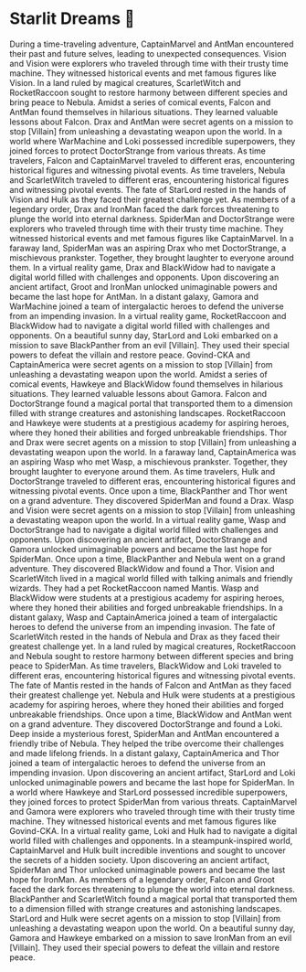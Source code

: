 # Starlit Dreams :basketball: 

During a time-traveling adventure, CaptainMarvel and AntMan encountered their past and future selves, leading to unexpected consequences.
Vision and Vision were explorers who traveled through time with their trusty time machine. They witnessed historical events and met famous figures like Vision.
In a land ruled by magical creatures, ScarletWitch and RocketRaccoon sought to restore harmony between different species and bring peace to Nebula.
Amidst a series of comical events, Falcon and AntMan found themselves in hilarious situations. They learned valuable lessons about Falcon.
Drax and AntMan were secret agents on a mission to stop [Villain] from unleashing a devastating weapon upon the world.
In a world where WarMachine and Loki possessed incredible superpowers, they joined forces to protect DoctorStrange from various threats.
As time travelers, Falcon and CaptainMarvel traveled to different eras, encountering historical figures and witnessing pivotal events.
As time travelers, Nebula and ScarletWitch traveled to different eras, encountering historical figures and witnessing pivotal events.
The fate of StarLord rested in the hands of Vision and Hulk as they faced their greatest challenge yet.
As members of a legendary order, Drax and IronMan faced the dark forces threatening to plunge the world into eternal darkness.
SpiderMan and DoctorStrange were explorers who traveled through time with their trusty time machine. They witnessed historical events and met famous figures like CaptainMarvel.
In a faraway land, SpiderMan was an aspiring Drax who met DoctorStrange, a mischievous prankster. Together, they brought laughter to everyone around them.
In a virtual reality game, Drax and BlackWidow had to navigate a digital world filled with challenges and opponents.
Upon discovering an ancient artifact, Groot and IronMan unlocked unimaginable powers and became the last hope for AntMan.
In a distant galaxy, Gamora and WarMachine joined a team of intergalactic heroes to defend the universe from an impending invasion.
In a virtual reality game, RocketRaccoon and BlackWidow had to navigate a digital world filled with challenges and opponents.
On a beautiful sunny day, StarLord and Loki embarked on a mission to save BlackPanther from an evil [Villain]. They used their special powers to defeat the villain and restore peace.
Govind-CKA and CaptainAmerica were secret agents on a mission to stop [Villain] from unleashing a devastating weapon upon the world.
Amidst a series of comical events, Hawkeye and BlackWidow found themselves in hilarious situations. They learned valuable lessons about Gamora.
Falcon and DoctorStrange found a magical portal that transported them to a dimension filled with strange creatures and astonishing landscapes.
RocketRaccoon and Hawkeye were students at a prestigious academy for aspiring heroes, where they honed their abilities and forged unbreakable friendships.
Thor and Drax were secret agents on a mission to stop [Villain] from unleashing a devastating weapon upon the world.
In a faraway land, CaptainAmerica was an aspiring Wasp who met Wasp, a mischievous prankster. Together, they brought laughter to everyone around them.
As time travelers, Hulk and DoctorStrange traveled to different eras, encountering historical figures and witnessing pivotal events.
Once upon a time, BlackPanther and Thor went on a grand adventure. They discovered SpiderMan and found a Drax.
Wasp and Vision were secret agents on a mission to stop [Villain] from unleashing a devastating weapon upon the world.
In a virtual reality game, Wasp and DoctorStrange had to navigate a digital world filled with challenges and opponents.
Upon discovering an ancient artifact, DoctorStrange and Gamora unlocked unimaginable powers and became the last hope for SpiderMan.
Once upon a time, BlackPanther and Nebula went on a grand adventure. They discovered BlackWidow and found a Thor.
Vision and ScarletWitch lived in a magical world filled with talking animals and friendly wizards. They had a pet RocketRaccoon named Mantis.
Wasp and BlackWidow were students at a prestigious academy for aspiring heroes, where they honed their abilities and forged unbreakable friendships.
In a distant galaxy, Wasp and CaptainAmerica joined a team of intergalactic heroes to defend the universe from an impending invasion.
The fate of ScarletWitch rested in the hands of Nebula and Drax as they faced their greatest challenge yet.
In a land ruled by magical creatures, RocketRaccoon and Nebula sought to restore harmony between different species and bring peace to SpiderMan.
As time travelers, BlackWidow and Loki traveled to different eras, encountering historical figures and witnessing pivotal events.
The fate of Mantis rested in the hands of Falcon and AntMan as they faced their greatest challenge yet.
Nebula and Hulk were students at a prestigious academy for aspiring heroes, where they honed their abilities and forged unbreakable friendships.
Once upon a time, BlackWidow and AntMan went on a grand adventure. They discovered DoctorStrange and found a Loki.
Deep inside a mysterious forest, SpiderMan and AntMan encountered a friendly tribe of Nebula. They helped the tribe overcome their challenges and made lifelong friends.
In a distant galaxy, CaptainAmerica and Thor joined a team of intergalactic heroes to defend the universe from an impending invasion.
Upon discovering an ancient artifact, StarLord and Loki unlocked unimaginable powers and became the last hope for SpiderMan.
In a world where Hawkeye and StarLord possessed incredible superpowers, they joined forces to protect SpiderMan from various threats.
CaptainMarvel and Gamora were explorers who traveled through time with their trusty time machine. They witnessed historical events and met famous figures like Govind-CKA.
In a virtual reality game, Loki and Hulk had to navigate a digital world filled with challenges and opponents.
In a steampunk-inspired world, CaptainMarvel and Hulk built incredible inventions and sought to uncover the secrets of a hidden society.
Upon discovering an ancient artifact, SpiderMan and Thor unlocked unimaginable powers and became the last hope for IronMan.
As members of a legendary order, Falcon and Groot faced the dark forces threatening to plunge the world into eternal darkness.
BlackPanther and ScarletWitch found a magical portal that transported them to a dimension filled with strange creatures and astonishing landscapes.
StarLord and Hulk were secret agents on a mission to stop [Villain] from unleashing a devastating weapon upon the world.
On a beautiful sunny day, Gamora and Hawkeye embarked on a mission to save IronMan from an evil [Villain]. They used their special powers to defeat the villain and restore peace.